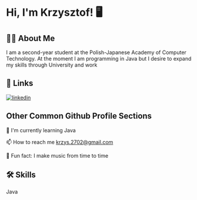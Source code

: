 
# Hi, I'm Krzysztof! 🖥


## 👨‍🎓 About Me
I am a second-year student at the Polish-Japanese Academy of Computer Technology. At the moment I am programming in Java but I desire to expand my skills through University and work


## 🔗 Links
[![linkedin](https://img.shields.io/badge/linkedin-0A66C2?style=for-the-badge&logo=linkedin&logoColor=white)](www.linkedin.com/in/krzysztof-pawłowski-5455b61ab)


## Other Common Github Profile Sections

🧠 I'm currently learning Java

📫 How to reach me krzys.2702@gmail.com

🎼 Fun fact: I make music from time to time


## 🛠 Skills
Java
